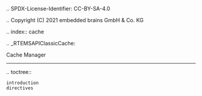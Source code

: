 .. SPDX-License-Identifier: CC-BY-SA-4.0

.. Copyright (C) 2021 embedded brains GmbH & Co. KG

.. index:: cache

.. _RTEMSAPIClassicCache:

Cache Manager
*************

.. toctree::

    introduction
    directives
